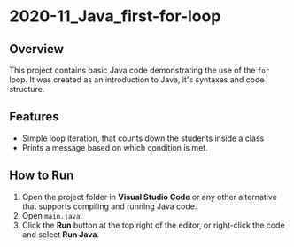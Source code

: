 # 2020-11_Java_first-for-loop

## Overview
This project contains basic Java code demonstrating the use of the `for` loop. It was created as an introduction to Java, it's syntaxes and code structure.

## Features
- Simple loop iteration, that counts down the students inside a class
- Prints a message based on which condition is met.

## How to Run
1. Open the project folder in **Visual Studio Code** or any other alternative that supports compiling and running Java code.
2. Open `main.java`.
3. Click the **Run** button at the top right of the editor, or right-click the code and select **Run Java**.
